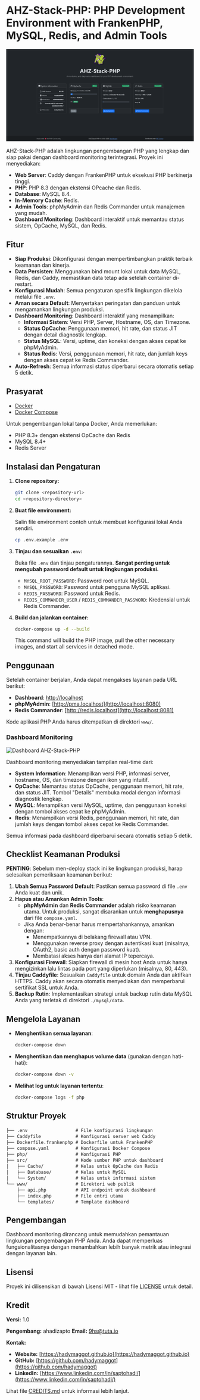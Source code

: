 # AHZ-Stack-PHP: PHP Development Environment with FrankenPHP, MySQL, Redis, and Admin Tools

![Dashboard AHZ-Stack-PHP](Screenshot-AHZ-Stack-PHP.png)

AHZ-Stack-PHP adalah lingkungan pengembangan PHP yang lengkap dan siap pakai dengan dashboard monitoring terintegrasi. Proyek ini menyediakan:

- **Web Server**: Caddy dengan FrankenPHP untuk eksekusi PHP berkinerja tinggi.
- **PHP**: PHP 8.3 dengan ekstensi OPcache dan Redis.
- **Database**: MySQL 8.4.
- **In-Memory Cache**: Redis.
- **Admin Tools**: phpMyAdmin dan Redis Commander untuk manajemen yang mudah.
- **Dashboard Monitoring**: Dashboard interaktif untuk memantau status sistem, OpCache, MySQL, dan Redis.

## Fitur

- **Siap Produksi**: Dikonfigurasi dengan mempertimbangkan praktik terbaik keamanan dan kinerja.
- **Data Persisten**: Menggunakan bind mount lokal untuk data MySQL, Redis, dan Caddy, memastikan data tetap ada setelah container di-restart.
- **Konfigurasi Mudah**: Semua pengaturan spesifik lingkungan dikelola melalui file `.env`.
- **Aman secara Default**: Menyertakan peringatan dan panduan untuk mengamankan lingkungan produksi.
- **Dashboard Monitoring**: Dashboard interaktif yang menampilkan:
  - **Informasi Sistem**: Versi PHP, Server, Hostname, OS, dan Timezone.
  - **Status OpCache**: Penggunaan memori, hit rate, dan status JIT dengan detail diagnostik lengkap.
  - **Status MySQL**: Versi, uptime, dan koneksi dengan akses cepat ke phpMyAdmin.
  - **Status Redis**: Versi, penggunaan memori, hit rate, dan jumlah keys dengan akses cepat ke Redis Commander.
- **Auto-Refresh**: Semua informasi status diperbarui secara otomatis setiap 5 detik.

## Prasyarat

- [Docker](https://docs.docker.com/get-docker/)
- [Docker Compose](https://docs.docker.com/compose/install/)

Untuk pengembangan lokal tanpa Docker, Anda memerlukan:

- PHP 8.3+ dengan ekstensi OpCache dan Redis
- MySQL 8.4+
- Redis Server

## Instalasi dan Pengaturan

1. **Clone repository:**

   ```bash
   git clone <repository-url>
   cd <repository-directory>
   ```
2. **Buat file environment:**

   Salin file environment contoh untuk membuat konfigurasi lokal Anda sendiri.

   ```bash
   cp .env.example .env
   ```
3. **Tinjau dan sesuaikan `.env`:**

   Buka file `.env` dan tinjau pengaturannya. **Sangat penting untuk mengubah password default untuk lingkungan produksi.**

   - `MYSQL_ROOT_PASSWORD`: Password root untuk MySQL.
   - `MYSQL_PASSWORD`: Password untuk pengguna MySQL aplikasi.
   - `REDIS_PASSWORD`: Password untuk Redis.
   - `REDIS_COMMANDER_USER` / `REDIS_COMMANDER_PASSWORD`: Kredensial untuk Redis Commander.
4. **Build dan jalankan container:**

   ```bash
   docker-compose up -d --build
   ```

   This command will build the PHP image, pull the other necessary images, and start all services in detached mode.

## Penggunaan

Setelah container berjalan, Anda dapat mengakses layanan pada URL berikut:

- **Dashboard**: [http://localhost](http://localhost)
- **phpMyAdmin**: [http://pma.localhost](http://localhost:8080)
- **Redis Commander**: [http://redis.localhost](http://localhost:8081)

Kode aplikasi PHP Anda harus ditempatkan di direktori `www/`.

### Dashboard Monitoring

![Dashboard AHZ-Stack-PHP](dashboard-screenshot.svg)

Dashboard monitoring menyediakan tampilan real-time dari:

- **System Information**: Menampilkan versi PHP, informasi server, hostname, OS, dan timezone dengan ikon yang intuitif.
- **OpCache**: Memantau status OpCache, penggunaan memori, hit rate, dan status JIT. Tombol "Details" membuka modal dengan informasi diagnostik lengkap.
- **MySQL**: Menampilkan versi MySQL, uptime, dan penggunaan koneksi dengan tombol akses cepat ke phpMyAdmin.
- **Redis**: Menampilkan versi Redis, penggunaan memori, hit rate, dan jumlah keys dengan tombol akses cepat ke Redis Commander.

Semua informasi pada dashboard diperbarui secara otomatis setiap 5 detik.

## Checklist Keamanan Produksi

**PENTING**: Sebelum men-deploy stack ini ke lingkungan produksi, harap selesaikan pemeriksaan keamanan berikut:

1. **Ubah Semua Password Default**: Pastikan semua password di file `.env` Anda kuat dan unik.
2. **Hapus atau Amankan Admin Tools**:
   - **phpMyAdmin** dan **Redis Commander** adalah risiko keamanan utama. Untuk produksi, sangat disarankan untuk **menghapusnya** dari file `compose.yaml`.
   - Jika Anda benar-benar harus mempertahankannya, amankan dengan:
     - Menempatkannya di belakang firewall atau VPN.
     - Menggunakan reverse proxy dengan autentikasi kuat (misalnya, OAuth2, basic auth dengan password kuat).
     - Membatasi akses hanya dari alamat IP tepercaya.
3. **Konfigurasi Firewall**: Siapkan firewall di mesin host Anda untuk hanya mengizinkan lalu lintas pada port yang diperlukan (misalnya, 80, 443).
4. **Tinjau Caddyfile**: Sesuaikan `Caddyfile` untuk domain Anda dan aktifkan HTTPS. Caddy akan secara otomatis menyediakan dan memperbarui sertifikat SSL untuk Anda.
5. **Backup Rutin**: Implementasikan strategi untuk backup rutin data MySQL Anda yang terletak di direktori `./mysql/data`.

## Mengelola Layanan

- **Menghentikan semua layanan**:

  ```bash
  docker-compose down
  ```
- **Menghentikan dan menghapus volume data** (gunakan dengan hati-hati):

  ```bash
  docker-compose down -v
  ```
- **Melihat log untuk layanan tertentu**:

  ```bash
  docker-compose logs -f php
  ```

## Struktur Proyek

```
├── .env                  # File konfigurasi lingkungan
├── Caddyfile             # Konfigurasi server web Caddy
├── Dockerfile.frankenphp # Dockerfile untuk FrankenPHP
├── compose.yaml          # Konfigurasi Docker Compose
├── php/                  # Konfigurasi PHP
├── src/                  # Kode sumber PHP untuk dashboard
│   ├── Cache/            # Kelas untuk OpCache dan Redis
│   ├── Database/         # Kelas untuk MySQL
│   └── System/           # Kelas untuk informasi sistem
└── www/                  # Direktori web publik
    ├── api.php           # API endpoint untuk dashboard
    ├── index.php         # File entri utama
    └── templates/        # Template dashboard
```

## Pengembangan

Dashboard monitoring dirancang untuk memudahkan pemantauan lingkungan pengembangan PHP Anda. Anda dapat memperluas fungsionalitasnya dengan menambahkan lebih banyak metrik atau integrasi dengan layanan lain.

## Lisensi

Proyek ini dilisensikan di bawah Lisensi MIT - lihat file [LICENSE](LICENSE) untuk detail.

## Kredit

**Versi:** 1.0

**Pengembang:** ahadizapto
**Email:** 9hs@tuta.io

**Kontak:**

- **Website:** [https://hadymaggot.github.io](https://hadymaggot.github.io)
- **GitHub:** [https://github.com/hadymaggot](https://github.com/hadymaggot)
- **LinkedIn:** [https://www.linkedin.com/in/saptohadi/](https://www.linkedin.com/in/saptohadi/)

Lihat file [CREDITS.md](CREDITS.md) untuk informasi lebih lanjut.
